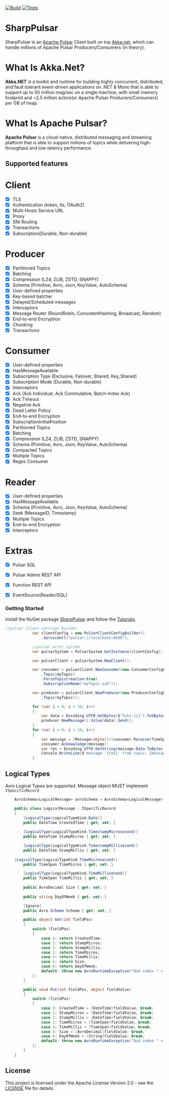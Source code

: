 [![Build](https://github.com/eaba/SharpPulsar/workflows/Build/badge.svg)](https://github.com/eaba/SharpPulsar/actions?query=workflow%3ABuild)
[![Tests](https://github.com/eaba/SharpPulsar/workflows/Tests/badge.svg)](https://github.com/eaba/SharpPulsar/actions?query=workflow%3ATests)

# SharpPulsar
SharpPulsar is an [Apache Pulsar](https://github.com/apache/pulsar) Client built on top [Akka.net](https://github.com/akkadotnet/akka.net), which can handle millions of 
Apache Pulsar Producers/Consumers (in theory). 

# What Is Akka.Net?
**Akka.NET** is a toolkit and runtime for building highly concurrent, distributed, and fault tolerant event-driven applications on .NET & Mono that is able to support up to 50 million msg/sec on a single machine,
with small memory footprint and ~2.5 million actors(or Apache Pulsar Producers/Consumers) per GB of heap.

# What Is Apache Pulsar?
**Apache Pulsar** is a cloud-native, distributed messaging and streaming platform that is able to support millions of topics while delivering high-throughput and low-latency performance.

## Supported features

# Client
- [x] TLS
- [x] Authentication (token, tls, OAuth2)
- [x] Multi-Hosts Service URL	
- [x] Proxy
- [x] SNI Routing	
- [x] Transactions	
- [x] Subscription(Durable, Non-durable)	

# Producer
- [x] Partitioned Topics
- [x] Batching
- [x] Compression (LZ4, ZLIB, ZSTD, SNAPPY)
- [x] Schema (Primitive, Avro, Json, KeyValue, AutoSchema)
- [x] User-defined properties	
- [x] Key-based batcher	
- [x] Delayed/Scheduled messages	
- [x] Interceptors	
- [x] Message Router (RoundRobin, ConsistentHashing, Broadcast, Random)
- [x] End-to-end Encryption
- [x] Chunking	
- [x] Transactions

# Consumer
- [x] User-defined properties	
- [x] HasMessageAvailable	
- [x] Subscription Type (Exclusive, Failover, Shared, Key_Shared)
- [x] Subscription Mode (Durable, Non-durable)
- [x] Interceptors	
- [x] Ack (Ack Individual, Ack Commulative, Batch-Index Ack)
- [x] Ack Timeout	
- [x] Negative Ack	
- [x] Dead Letter Policy	
- [x] End-to-end Encryption	
- [x] SubscriptionInitialPosition	
- [x] Partitioned Topics	
- [x] Batching	
- [x] Compression (LZ4, ZLIB, ZSTD, SNAPPY)
- [x] Schema (Primitive, Avro, Json, KeyValue, AutoSchema)
- [x] Compacted Topics	
- [x] Multiple Topics	
- [x] Regex Consumer

# Reader
- [x] User-defined properties	
- [x] HasMessageAvailable
- [x] Schema (Primitive, Avro, Json, KeyValue, AutoSchema)
- [x] Seek (MessageID, Timestamp)
- [x] Multiple Topics		
- [x] End-to-end Encryption	
- [x] Interceptors

# Extras
- [x] Pulsar SQL
- [x] Pulsar Admin REST API
- [x] Function REST API
- [x] EventSource(Reader/SQL)



### Getting Started
Install the NuGet package [SharpPulsar](https://www.nuget.org/packages/SharpPulsar) and follow the [Tutorials](https://github.com/eaba/SharpPulsar/tree/dev/Tutorials).

````csharp
//pulsar client settings builder
            var clientConfig = new PulsarClientConfigBuilder()
                .ServiceUrl("pulsar://localhost:6650");

            //pulsar actor system
            var pulsarSystem = PulsarSystem.GetInstance(clientConfig);

            var pulsarClient = pulsarSystem.NewClient();

            var consumer = pulsarClient.NewConsumer(new ConsumerConfigBuilder<sbyte[]>()
                .Topic(myTopic)
                .ForceTopicCreation(true)
                .SubscriptionName("myTopic-sub"));

            var producer = pulsarClient.NewProducer(new ProducerConfigBuilder<sbyte[]>()
                .Topic(myTopic));

            for (var i = 0; i < 10; i++)
            {
                var data = Encoding.UTF8.GetBytes($"tuts-{i}").ToSBytes();
                producer.NewMessage().Value(data).Send();
            }
            for (var i = 0; i < 10; i++)
            {
                var message = (Message<sbyte[]>)consumer.Receive(TimeSpan.FromSeconds(30));
                consumer.Acknowledge(message);
                var res = Encoding.UTF8.GetString(message.Data.ToBytes());
                Console.WriteLine($"message '{res}' from topic: {message.TopicName}");
            }

````
## Logical Types
Avro Logical Types are supported. Message object MUST implement `ISpecificRecord`
```csharp
    AvroSchema<LogicalMessage> avroSchema = AvroSchema<LogicalMessage>.Of(ISchemaDefinition<LogicalMessage>.Builder().WithPojo(typeof(LogicalMessage)).WithJSR310ConversionEnabled(true).Build());

    public class LogicalMessage : ISpecificRecord
    {
        [LogicalType(LogicalTypeKind.Date)]
        public DateTime CreatedTime { get; set; }
		
        [LogicalType(LogicalTypeKind.TimestampMicrosecond)]
        public DateTime StampMicros { get; set; }

        [LogicalType(LogicalTypeKind.TimestampMillisecond)]
        public DateTime StampMillis { get; set; }
		
	[LogicalType(LogicalTypeKind.TimeMicrosecond)]
        public TimeSpan TimeMicros { get; set; }

        [LogicalType(LogicalTypeKind.TimeMillisecond)]
        public TimeSpan TimeMillis { get; set; }
        
        public AvroDecimal Size { get; set; }
		
        public string DayOfWeek { get; set; }

        [Ignore]
        public Avro.Schema Schema { get; set; }

        public object Get(int fieldPos)
        {
            switch (fieldPos)
            {
                case 0: return CreatedTime; 
				case 1: return StampMicros;
                case 2: return StampMillis;
				case 3: return TimeMicros;
                case 4: return TimeMillis;
                case 5: return Size;
                case 6: return DayOfWeek;
                default: throw new AvroRuntimeException("Bad index " + fieldPos + " in Get()");
            };
        }

        public void Put(int fieldPos, object fieldValue)
        {
            switch (fieldPos)
            {
                case 0: CreatedTime = (DateTime)fieldValue; break;
				case 1: StampMicros = (DateTime)fieldValue; break;
                case 2: StampMillis = (DateTime)fieldValue; break;
				case 3: TimeMicros = (TimeSpan)fieldValue; break;
                case 4: TimeMillis = (TimeSpan)fieldValue; break;
                case 5: Size = (AvroDecimal)fieldValue; break;
                case 6: DayOfWeek = (String)fieldValue; break;
                default: throw new AvroRuntimeException("Bad index " + fieldPos + " in Put()");
            };
        }
    }
```

## License

This project is licensed under the Apache License Version 2.0 - see the [LICENSE](LICENSE) file for details.
